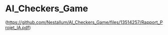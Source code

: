 # AI_Checkers_Game
(https://github.com/Nestallum/AI_Checkers_Game/files/13514257/Rapport_Projet_IA.pdf)
